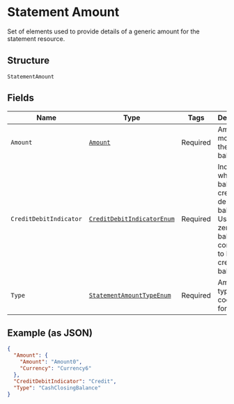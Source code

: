 
# Statement Amount

Set of elements used to provide details of a generic amount for the statement resource.

## Structure

`StatementAmount`

## Fields

| Name | Type | Tags | Description | Getter | Setter |
|  --- | --- | --- | --- | --- | --- |
| `Amount` | [`Amount`](../../doc/models/amount.md) | Required | Amount of money of the cash balance. | Amount getAmount() | setAmount(Amount amount) |
| `CreditDebitIndicator` | [`CreditDebitIndicatorEnum`](../../doc/models/credit-debit-indicator-enum.md) | Required | Indicates whether the balance is a credit or a debit balance. Usage: A zero balance is considered to be a credit balance. | CreditDebitIndicatorEnum getCreditDebitIndicator() | setCreditDebitIndicator(CreditDebitIndicatorEnum creditDebitIndicator) |
| `Type` | [`StatementAmountTypeEnum`](../../doc/models/statement-amount-type-enum.md) | Required | Amount type, in a coded form. | StatementAmountTypeEnum getType() | setType(StatementAmountTypeEnum type) |

## Example (as JSON)

```json
{
  "Amount": {
    "Amount": "Amount0",
    "Currency": "Currency6"
  },
  "CreditDebitIndicator": "Credit",
  "Type": "CashClosingBalance"
}
```

